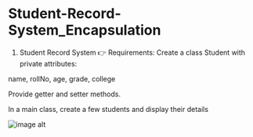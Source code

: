 # Student-Record-System_Encapsulation
 1. Student Record System
👉 Requirements:
Create a class Student with private attributes:

name, rollNo, age, grade, college

Provide getter and setter methods.

In a main class, create a few students and display their details

![image alt]([https://github.com/ShreyaRaundal/Student-Record-System_Encapsulation/blob/f251793a67d27483485eedbe399ef84ed2a1d3e2/StudentRecord.jpg](https://github.com/ShreyaRaundal/Student-Record-System_Encapsulation/blob/e63dfd28d1d4181a6f971acf54a63fa9baa96440/StudentRecord.png))
